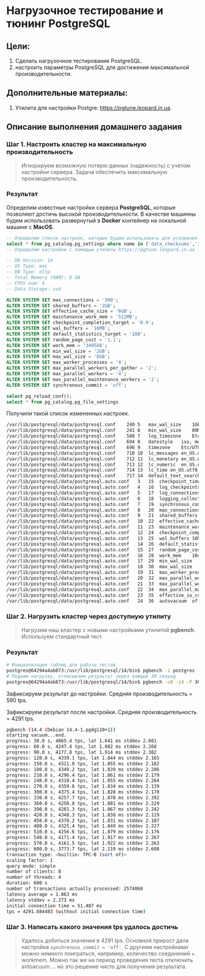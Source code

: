 # Нагрузочное тестирование и тюнинг PostgreSQL

## Цели:
1. Сделать нагрузочное тестирование PostgreSQL.
1. настроить параметры PostgreSQL для достижения максимальной производительности.

## Дополнительные материалы:
1. Утилита для настройки Postgre: https://pgtune.leopard.in.ua.

## Описание выполнения домашнего задания

### Шаг 1. Настроить кластер на максимальную производительность

> Игнорируем возможную потерю данных (надежность) с учетом настройки сервера. Задача обеспечить максимальную производительность.

### Результат

Определим известные настройки сервера **PostgreSQL**, которые позволяют достичь высокой производительности. В качестве машинны будем использовать развернутый в **Docker** контейнер на локальной машине с **MacOS**.

```sql
-- Определим список настроек, которые будем использовать для ускорения
select * from pg_catalog.pg_settings where name in ('data_checksums','ignore_checksum_failure')
-- Определим настройки с помощью утилиты https://pgtune.leopard.in.ua

-- DB Version: 14
-- OS Type: mac
-- DB Type: oltp
-- Total Memory (RAM): 8 GB
-- CPUs num: 4
-- Data Storage: ssd

ALTER SYSTEM SET max_connections = '300';
ALTER SYSTEM SET shared_buffers = '2GB';
ALTER SYSTEM SET effective_cache_size = '6GB';
ALTER SYSTEM SET maintenance_work_mem = '512MB';
ALTER SYSTEM SET checkpoint_completion_target = '0.9';
ALTER SYSTEM SET wal_buffers = '16MB';
ALTER SYSTEM SET default_statistics_target = '100';
ALTER SYSTEM SET random_page_cost = '1.1';
ALTER SYSTEM SET work_mem = '3495kB';
ALTER SYSTEM SET min_wal_size = '2GB';
ALTER SYSTEM SET max_wal_size = '8GB';
ALTER SYSTEM SET max_worker_processes = '4';
ALTER SYSTEM SET max_parallel_workers_per_gather = '2';
ALTER SYSTEM SET max_parallel_workers = '4';
ALTER SYSTEM SET max_parallel_maintenance_workers = '2';
ALTER SYSTEM SET synchronous_commit = 'off';

select pg_reload_conf();
select * from pg_catalog.pg_file_settings

```

Получили такой список измененных настроек.

```bash
/var/lib/postgresql/data/postgresql.conf	240	5	max_wal_size	1GB	false
/var/lib/postgresql/data/postgresql.conf	241	6	min_wal_size	80MB	false
/var/lib/postgresql/data/postgresql.conf	580	7	log_timezone	Etc/UTC	true
/var/lib/postgresql/data/postgresql.conf	694	8	datestyle	iso, mdy	true
/var/lib/postgresql/data/postgresql.conf	696	9	timezone	Etc/UTC	true
/var/lib/postgresql/data/postgresql.conf	710	10	lc_messages	en_US.utf8	true
/var/lib/postgresql/data/postgresql.conf	712	11	lc_monetary	en_US.utf8	true
/var/lib/postgresql/data/postgresql.conf	713	12	lc_numeric	en_US.utf8	true
/var/lib/postgresql/data/postgresql.conf	714	13	lc_time	en_US.utf8	true
/var/lib/postgresql/data/postgresql.conf	717	14	default_text_search_config	pg_catalog.english	true
/var/lib/postgresql/data/postgresql.auto.conf	3	15	checkpoint_timeout	30	true
/var/lib/postgresql/data/postgresql.auto.conf	4	16	log_checkpoints	on	true
/var/lib/postgresql/data/postgresql.auto.conf	5	17	log_connections	on	true
/var/lib/postgresql/data/postgresql.auto.conf	6	18	logging_collector	on	true
/var/lib/postgresql/data/postgresql.auto.conf	7	19	synchronous_commit	off	true
/var/lib/postgresql/data/postgresql.auto.conf	8	20	max_connections	100	true
/var/lib/postgresql/data/postgresql.auto.conf	9	21	shared_buffers	2GB	false	setting could not be applied
/var/lib/postgresql/data/postgresql.auto.conf	10	22	effective_cache_size	6GB	true
/var/lib/postgresql/data/postgresql.auto.conf	11	23	maintenance_work_mem	512MB	true
/var/lib/postgresql/data/postgresql.auto.conf	12	24	checkpoint_completion_target	0.9	true
/var/lib/postgresql/data/postgresql.auto.conf	13	25	wal_buffers	16MB	false	setting could not be applied
/var/lib/postgresql/data/postgresql.auto.conf	14	26	default_statistics_target	100	true
/var/lib/postgresql/data/postgresql.auto.conf	15	27	random_page_cost	1.1	true
/var/lib/postgresql/data/postgresql.auto.conf	16	28	work_mem	10485kB	true
/var/lib/postgresql/data/postgresql.auto.conf	17	29	min_wal_size	2GB	true
/var/lib/postgresql/data/postgresql.auto.conf	18	30	max_wal_size	8GB	true
/var/lib/postgresql/data/postgresql.auto.conf	19	31	max_worker_processes	4	false	setting could not be applied
/var/lib/postgresql/data/postgresql.auto.conf	20	32	max_parallel_workers_per_gather	2	true
/var/lib/postgresql/data/postgresql.auto.conf	21	33	max_parallel_workers	4	true
/var/lib/postgresql/data/postgresql.auto.conf	22	34	max_parallel_maintenance_workers	2	true
/var/lib/postgresql/data/postgresql.auto.conf	23	35	effective_io_concurrency	200	true
/var/lib/postgresql/data/postgresql.auto.conf	24	36	autovacuum	off	true
```

### Шаг 2. Нагрузить кластер через доступную утилиту

> Нагрузим наш кластер с новыми настройками утилитой **pgbench**. Используем стандартный тест.

### Результат

```bash
# Инициализация таблиц для работы тестов
postgres@64294a4ab873:/usr/lib/postgresql/14/bin$ pgbench -i postgres
# Подаем нагрузку, отписываем результат через каждые 30 секунд
postgres@64294a4ab873:/usr/lib/postgresql/14/bin$ pgbench -c8 -j4 -P 30 -T 600 postgres
```

Зафиксируем результат до настройки. Средняя производительность = 590 tps.

Зафиксируем результат после настройки. Средняя производительность = 4291 tps.

```bash
pgbench (14.4 (Debian 14.4-1.pgdg110+1))
starting vacuum...end.
progress: 30.0 s, 4865.4 tps, lat 1.641 ms stddev 2.601
progress: 60.0 s, 4247.4 tps, lat 1.882 ms stddev 2.268
progress: 90.0 s, 4177.8 tps, lat 1.914 ms stddev 2.382
progress: 120.0 s, 4339.1 tps, lat 1.844 ms stddev 2.165
progress: 150.0 s, 4311.0 tps, lat 1.855 ms stddev 2.182
progress: 180.0 s, 4349.2 tps, lat 1.839 ms stddev 2.286
progress: 210.0 s, 4296.4 tps, lat 1.861 ms stddev 2.179
progress: 240.0 s, 4310.4 tps, lat 1.855 ms stddev 2.284
progress: 270.0 s, 4359.6 tps, lat 1.834 ms stddev 2.139
progress: 300.0 s, 4375.4 tps, lat 1.828 ms stddev 2.170
progress: 330.0 s, 4257.7 tps, lat 1.878 ms stddev 2.392
progress: 360.0 s, 4250.8 tps, lat 1.881 ms stddev 2.229
progress: 390.0 s, 4281.3 tps, lat 1.867 ms stddev 2.242
progress: 420.0 s, 4348.3 tps, lat 1.838 ms stddev 2.119
progress: 450.0 s, 4370.2 tps, lat 1.831 ms stddev 2.187
progress: 480.0 s, 4325.4 tps, lat 1.849 ms stddev 2.227
progress: 510.0 s, 4256.6 tps, lat 1.879 ms stddev 2.176
progress: 540.0 s, 4171.4 tps, lat 1.917 ms stddev 2.267
progress: 570.0 s, 4161.5 tps, lat 1.922 ms stddev 2.263
progress: 600.0 s, 3773.7 tps, lat 2.119 ms stddev 2.608
transaction type: <builtin: TPC-B (sort of)>
scaling factor: 1
query mode: simple
number of clients: 8
number of threads: 4
duration: 600 s
number of transactions actually processed: 2574868
latency average = 1.863 ms
latency stddev = 2.273 ms
initial connection time = 51.487 ms
tps = 4291.684483 (without initial connection time)
```


### Шаг 3. Написать какого значения tps удалось достичь

> Удалось добиться значения в 4291 tps. Основной прирост дала настройка `synchronous_commit = 'off'`. С другими настройками можно немного поиграться, например, количество соединений + workmem. Можно так же на период проведения теста отключить avtoacuum ... но это решение чисто для получения результата.
